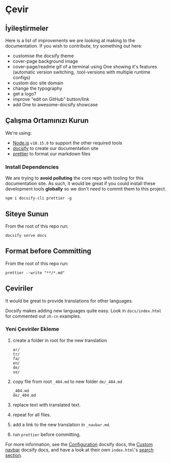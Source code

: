 # Çevir

## İyileştirmeler

Here is a list of improvements we are looking at making to the documentation. If you wish to contribute, try something out here:

- customise the docsify theme
- cover-page background image
- cover-page/readme gif of a terminal using One showing it's features (automatic version switching, .tool-versions with multiple runtime configs)
- custom doc site domain
- change the typography
- get a logo?
- improve "edit on GitHub" button/link
- add One to awesome-docsify showcase

## Çalışma Ortamınızı Kurun

We're using:

- [Node.js](https://github.com/One-Language/One-nodejs) `v10.15.0` to support the other required tools
- [docsify](https://docsify.js.org/#/) to create our documentation site
- [prettier](https://prettier.io/) to format our markdown files

### Install Dependencies

We are trying to **avoid polluting** the core repo with tooling for this documentation site. As such, it would be great if you could install these development tools **globally** so we don't need to commit them to this project.

```shell
npm i docsify-cli prettier -g
```

## Siteye Sunun

From the root of this repo run:

```shell
docsify serve docs
```

## Format before Committing

From the root of this repo run:

```shell
prettier --write "**/*.md"
```

## Çeviriler

It would be great to provide translations for other languages.

Docsify makes adding new languages quite easy. Look in `docs/index.html` for commented out `zh-cn` examples.

### Yeni Çeviriler Ekleme

1. create a folder in root for the new translation

   ```
   ar/
   tr/
   fa/
   en/
   de/
   se/
   ```

2. copy file from root `_404.md` to new folder `de/_404.md`

   ```
   _404.md
   de/_404.md
   ```

3. replace text with translated text.
4. repeat for all files.
5. add a link to the new translation in `_navbar.md`.
6. run `prettier` before committing.

For more information, see the [Configuration](https://docsify.js.org/#/configuration) docsify docs, the [Custom navbar](https://docsify.js.org/#/custom-navbar) docsify docs, and have a look at their own `index.html`'s [search section](https://github.com/docsifyjs/docsify/blob/6ac7bace213145cb655e9a5e9e209384db08e5f9/docs/index.html#L48).

